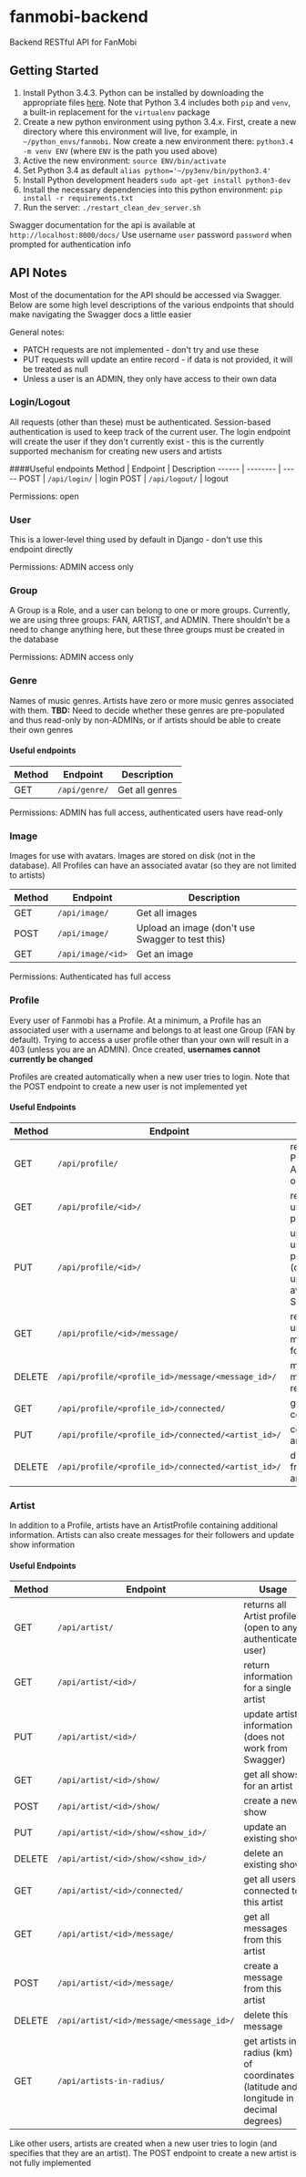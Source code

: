 fanmobi-backend
=========================
Backend RESTful API for FanMobi

## Getting Started
1. Install Python 3.4.3. Python can be installed by downloading the appropriate
    files [here](https://www.python.org/downloads/release/python-343/). Note
    that Python 3.4 includes both `pip` and `venv`, a built-in replacement
    for the `virtualenv` package
2. Create a new python environment using python 3.4.x. First, create a new
    directory where this environment will live, for example, in
    `~/python_envs/fanmobi`. Now create a new environment there:
    `python3.4 -m venv ENV` (where `ENV` is the path you used above)
3. Active the new environment: `source ENV/bin/activate`
4. Set Python 3.4 as default `alias python='~/py3env/bin/python3.4'`
5. Install Python development headers `sudo apt-get install python3-dev`
6. Install the necessary dependencies into this python environment:
    `pip install -r requirements.txt`
7. Run the server: `./restart_clean_dev_server.sh`

Swagger documentation for the api is available at `http://localhost:8000/docs/`
Use username `user` password `password` when prompted for authentication info

## API Notes
Most of the documentation for the API should be accessed via Swagger. Below are
some high level descriptions of the various endpoints that should make
navigating the Swagger docs a little easier

General notes:
* PATCH requests are not implemented - don't try and use these
* PUT requests will update an entire record - if data is not provided, it will
    be treated as null
* Unless a user is an ADMIN, they only have access to their own data

### Login/Logout
All requests (other than these) must be authenticated. Session-based
authentication is used to keep track of the current user. The login endpoint
will create the user if they don't currently exist - this is the currently
supported mechanism for creating new users and artists

####Useful endpoints
Method | Endpoint | Description
------ | -------- | -----
POST | `/api/login/` | login
POST | `/api/logout/` | logout

Permissions: open
### User
This is a lower-level thing used by default in Django - don't use this
endpoint directly

Permissions: ADMIN access only
### Group
A Group is a Role, and a user can belong to one or more groups. Currently, we
are using three groups: FAN, ARTIST, and ADMIN. There shouldn't be a need to
change anything here, but these three groups must be created in the database

Permissions: ADMIN access only
### Genre
Names of music genres. Artists have zero or more music genres associated with
them. **TBD:** Need to decide whether these genres are pre-populated and thus
read-only by non-ADMINs, or if artists should be able to create their own
genres

#### Useful endpoints
Method | Endpoint | Description
------ | -------- | -----
GET | `/api/genre/` | Get all genres

Permissions: ADMIN has full access, authenticated users have read-only

### Image
Images for use with avatars. Images are stored on disk (not in the database).
All Profiles can have an associated avatar (so they are not limited to artists)

Method | Endpoint | Description
------ | -------- | -----
GET | `/api/image/` | Get all images
POST | `/api/image/` | Upload an image (don't use Swagger to test this)
GET | `/api/image/<id>` | Get an image

Permissions: Authenticated has full access

### Profile
Every user of Fanmobi has a Profile. At a minimum, a Profile has an associated
user with a username and belongs to at least one Group (FAN by default). Trying
to access a user profile other than your own will result in a 403 (unless you
are an ADMIN). Once created, **usernames cannot currently be changed**

Profiles are created automatically when a new user tries to login. Note that
the POST endpoint to create a new user is not implemented yet

#### Useful Endpoints
Method | Endpoint | Usage
------ | -------- | -----
GET  | `/api/profile/` | returns all Profiles - ADMIN use only
GET  | `/api/profile/<id>/` | returns a user's profile
PUT  | `/api/profile/<id>/` | update a user's profile (cannot update avatar from Swagger)
GET | `/api/profile/<id>/message/` | returns all unread messages for a user
DELETE | `/api/profile/<profile_id>/message/<message_id>/` | mark a message as read
GET | `/api/profile/<profile_id>/connected/` | get artist connections
PUT | `/api/profile/<profile_id>/connected/<artist_id>/` | connect to an artist
DELETE | `/api/profile/<profile_id>/connected/<artist_id>/` | disconnect from an artist

### Artist
In addition to a Profile, artists have an ArtistProfile containing additional
information. Artists can also create messages for their followers and
update show information

#### Useful Endpoints
Method | Endpoint | Usage
------ | -------- | -----
GET  | `/api/artist/` | returns all Artist profiles (open to any authenticated user)
GET  | `/api/artist/<id>/` | return information for a single artist
PUT  | `/api/artist/<id>/` | update artist information (does not work from Swagger)
GET  | `/api/artist/<id>/show/` | get all shows for an artist
POST  | `/api/artist/<id>/show/` | create a new show
PUT  | `/api/artist/<id>/show/<show_id>/` | update an existing show
DELETE  | `/api/artist/<id>/show/<show_id>/` | delete an existing show
GET  | `/api/artist/<id>/connected/` | get all users connected to this artist
GET  | `/api/artist/<id>/message/` | get all messages from this artist
POST  | `/api/artist/<id>/message/` | create a message from this artist
DELETE  | `/api/artist/<id>/message/<message_id>/` | delete this message
GET  | `/api/artists-in-radius/` | get artists in radius (km) of coordinates (latitude and longitude in decimal degrees)


Like other users, artists are created when a new user tries to login (and specifies
that they are an artist). The POST endpoint to create a new artist is not fully
implemented
